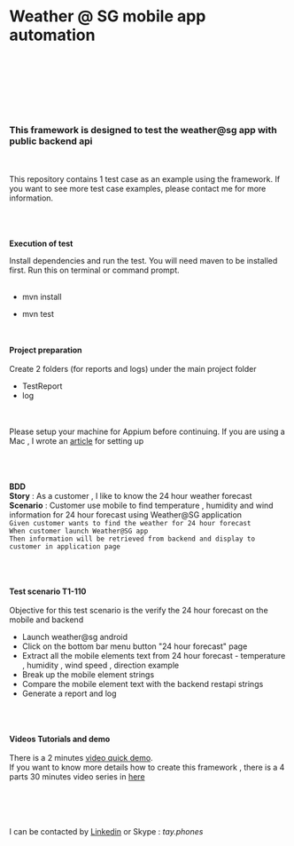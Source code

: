 <h1> Weather @ SG mobile app automation </h1>
<br><br>
<br><br>
<br><br>
<h3>This framework is designed to test the weather@sg app with public backend api </h3>
<br>
<br>
This repository contains 1 test case as an example using the framework. If you want to see more test case examples, please contact me for more information.
<br><br><br><br>

__Execution of test__

Install dependencies and run the test. You will need maven to be installed first. Run this on terminal or command prompt. 
<br><br>
- mvn install 

- mvn test

<br><br>
__Project preparation__
<br><br>
Create 2 folders  (for reports and logs) under the main project folder
- TestReport
- log


<br><br>
Please setup your machine for Appium before continuing. If you are using a Mac , I wrote an [article](https://www.linkedin.com/pulse/setting-up-appium-mac-os-x-ivan-tay/) for setting up<br>

<br><br><br>
__BDD__
<br>
__Story__ : As a customer , I like to know the 24 hour weather forecast<br>
__Scenario__ : Customer use mobile to find temperature , humidity and wind information for 24 hour forecast using Weather@SG application<br>
```Given customer wants to find the weather for 24 hour forecast```<br>
```When customer launch Weather@SG app```<br>
```Then information will be retrieved from backend and display to customer in application page```<br>

<br><br><br>
__Test scenario T1-110__
<br><br> Objective for this test scenario is the verify the 24 hour forecast on the mobile and backend
* Launch weather@sg android
* Click on the bottom bar menu button "24 hour forecast" page
* Extract all the mobile elements text from 24 hour forecast - temperature , humidity , wind speed , direction example
* Break up the mobile element strings
* Compare the mobile element text with the backend restapi strings 
* Generate a report and log


<br><br><br>
__Videos Tutorials and demo__<br><br>
There is a 2 minutes [video quick demo](https://youtu.be/7-MVDccL9vw).
<br>If you want to know more details how to create this framework , there is a  4 parts 30 minutes video series in [here](https://youtu.be/aFlLEXHY8Zs) 

<br><br><br><br>
I can be contacted by [Linkedin](http://www.linkedln.ivantay.org) or Skype : *tay.phones*
